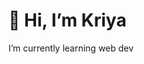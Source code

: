 <h1>👋 Hi, I’m Kriya</h1>
   <p>I’m currently learning web dev</p> 
   


<!---
Kriya218/Kriya218 is a ✨ special ✨ repository because its `README.md` (this file) appears on your GitHub profile.
You can click the Preview link to take a look at your changes.
--->
